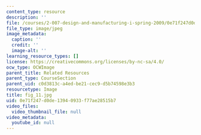 ```yaml
---
content_type: resource
description: ''
file: /courses/2-007-design-and-manufacturing-i-spring-2009/0e71f247d0de13940933f77ae28515b7_fig_11.jpg
file_type: image/jpeg
image_metadata:
  caption: ''
  credit: ''
  image-alt: ''
learning_resource_types: []
license: https://creativecommons.org/licenses/by-nc-sa/4.0/
ocw_type: OCWImage
parent_title: Related Resources
parent_type: CourseSection
parent_uid: c0d3813c-a4ed-be21-cec9-d5b74598e3b3
resourcetype: Image
title: fig_11.jpg
uid: 0e71f247-d0de-1394-0933-f77ae28515b7
video_files:
  video_thumbnail_file: null
video_metadata:
  youtube_id: null
---
```

